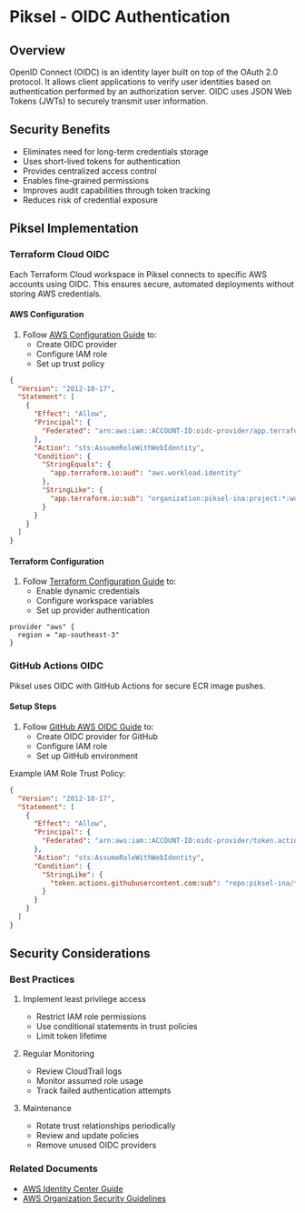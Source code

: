 # Piksel - OIDC Authentication

## Overview

OpenID Connect (OIDC) is an identity layer built on top of the OAuth 2.0 protocol. It allows client applications to verify user identities based on authentication performed by an authorization server. OIDC uses JSON Web Tokens (JWTs) to securely transmit user information.

## Security Benefits

- Eliminates need for long-term credentials storage
- Uses short-lived tokens for authentication
- Provides centralized access control
- Enables fine-grained permissions
- Improves audit capabilities through token tracking
- Reduces risk of credential exposure

## Piksel Implementation

### Terraform Cloud OIDC

Each Terraform Cloud workspace in Piksel connects to specific AWS accounts using OIDC. This ensures secure, automated deployments without storing AWS credentials.

#### AWS Configuration

1. Follow [AWS Configuration Guide](https://developer.hashicorp.com/terraform/cloud-docs/workspaces/dynamic-provider-credentials/aws-configuration#configure-aws) to:
   - Create OIDC provider
   - Configure IAM role
   - Set up trust policy

```json
{
  "Version": "2012-10-17",
  "Statement": [
    {
      "Effect": "Allow",
      "Principal": {
        "Federated": "arn:aws:iam::ACCOUNT-ID:oidc-provider/app.terraform.io"
      },
      "Action": "sts:AssumeRoleWithWebIdentity",
      "Condition": {
        "StringEquals": {
          "app.terraform.io:aud": "aws.workload.identity"
        },
        "StringLike": {
          "app.terraform.io:sub": "organization:piksel-ina:project:*:workspace:*"
        }
      }
    }
  ]
}
```

#### Terraform Configuration

1. Follow [Terraform Configuration Guide](https://developer.hashicorp.com/terraform/cloud-docs/workspaces/dynamic-provider-credentials/aws-configuration#configure-hcp-terraform) to:
   - Enable dynamic credentials
   - Configure workspace variables
   - Set up provider authentication

```hcl
provider "aws" {
  region = "ap-southeast-3"
}
```

### GitHub Actions OIDC

Piksel uses OIDC with GitHub Actions for secure ECR image pushes.

#### Setup Steps

1. Follow [GitHub AWS OIDC Guide](https://docs.github.com/en/actions/security-for-github-actions/security-hardening-your-deployments/configuring-openid-connect-in-amazon-web-services) to:
   - Create OIDC provider for GitHub
   - Configure IAM role
   - Set up GitHub environment

Example IAM Role Trust Policy:

```json
{
  "Version": "2012-10-17",
  "Statement": [
    {
      "Effect": "Allow",
      "Principal": {
        "Federated": "arn:aws:iam::ACCOUNT-ID:oidc-provider/token.actions.githubusercontent.com"
      },
      "Action": "sts:AssumeRoleWithWebIdentity",
      "Condition": {
        "StringLike": {
          "token.actions.githubusercontent.com:sub": "repo:piksel-ina/*"
        }
      }
    }
  ]
}
```

## Security Considerations

### Best Practices

1. Implement least privilege access

   - Restrict IAM role permissions
   - Use conditional statements in trust policies
   - Limit token lifetime

2. Regular Monitoring

   - Review CloudTrail logs
   - Monitor assumed role usage
   - Track failed authentication attempts

3. Maintenance
   - Rotate trust relationships periodically
   - Review and update policies
   - Remove unused OIDC providers

### Related Documents

- [AWS Identity Center Guide](../operations/02-AWS-identity-center-guide.md)
- [AWS Organization Security Guidelines](./01-piksel-AWS-Organization-Foundational-Security-Guidelines.md)
